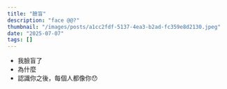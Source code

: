 ```yaml
---
title: "臉盲"
description: "face @@?"
thumbnail: "/images/posts/a1cc2fdf-5137-4ea3-b2ad-fc359e8d2130.jpeg"
date: "2025-07-07"
tags: []
---
```

- 我臉盲了
- 為什麼
- 認識你之後，每個人都像你😯
